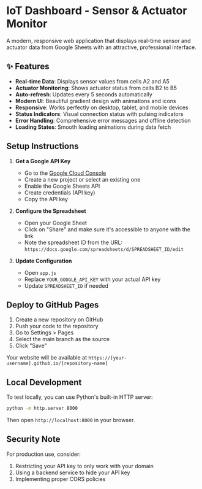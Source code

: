 # IoT Dashboard - Sensor & Actuator Monitor

A modern, responsive web application that displays real-time sensor and actuator data from Google Sheets with an attractive, professional interface.

## ✨ Features

- **Real-time Data**: Displays sensor values from cells A2 and A5
- **Actuator Monitoring**: Shows actuator status from cells B2 to B5
- **Auto-refresh**: Updates every 5 seconds automatically
- **Modern UI**: Beautiful gradient design with animations and icons
- **Responsive**: Works perfectly on desktop, tablet, and mobile devices
- **Status Indicators**: Visual connection status with pulsing indicators
- **Error Handling**: Comprehensive error messages and offline detection
- **Loading States**: Smooth loading animations during data fetch

## Setup Instructions

1. **Get a Google API Key**
   - Go to the [Google Cloud Console](https://console.cloud.google.com/)
   - Create a new project or select an existing one
   - Enable the Google Sheets API
   - Create credentials (API key)
   - Copy the API key

2. **Configure the Spreadsheet**
   - Open your Google Sheet
   - Click on "Share" and make sure it's accessible to anyone with the link
   - Note the spreadsheet ID from the URL: `https://docs.google.com/spreadsheets/d/SPREADSHEET_ID/edit`

3. **Update Configuration**
   - Open `app.js`
   - Replace `YOUR_GOOGLE_API_KEY` with your actual API key
   - Update `SPREADSHEET_ID` if needed

## Deploy to GitHub Pages

1. Create a new repository on GitHub
2. Push your code to the repository
3. Go to Settings > Pages
4. Select the main branch as the source
5. Click "Save"

Your website will be available at `https://[your-username].github.io/[repository-name]`

## Local Development

To test locally, you can use Python's built-in HTTP server:

```bash
python -m http.server 8000
```

Then open `http://localhost:8000` in your browser.

## Security Note

For production use, consider:
1. Restricting your API key to only work with your domain
2. Using a backend service to hide your API key
3. Implementing proper CORS policies

